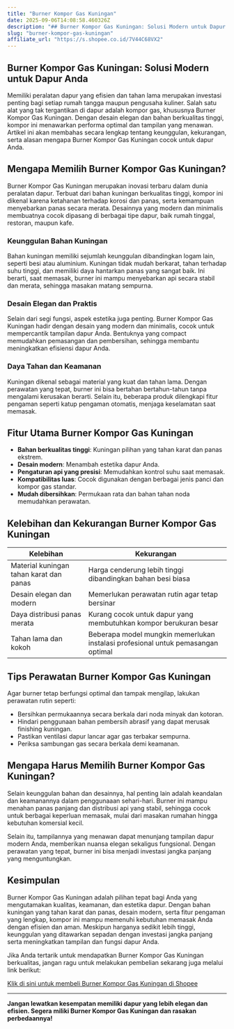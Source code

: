 ```yaml
---
title: "Burner Kompor Gas Kuningan"
date: 2025-09-06T14:08:58.460326Z
description: "## Burner Kompor Gas Kuningan: Solusi Modern untuk Dapur Anda..."
slug: "burner-kompor-gas-kuningan"
affiliate_url: "https://s.shopee.co.id/7V44C68VX2"
---
```

## Burner Kompor Gas Kuningan: Solusi Modern untuk Dapur Anda

Memiliki peralatan dapur yang efisien dan tahan lama merupakan investasi penting bagi setiap rumah tangga maupun pengusaha kuliner. Salah satu alat yang tak tergantikan di dapur adalah kompor gas, khususnya Burner Kompor Gas Kuningan. Dengan desain elegan dan bahan berkualitas tinggi, kompor ini menawarkan performa optimal dan tampilan yang menawan. Artikel ini akan membahas secara lengkap tentang keunggulan, kekurangan, serta alasan mengapa Burner Kompor Gas Kuningan cocok untuk dapur Anda.

## Mengapa Memilih Burner Kompor Gas Kuningan?

Burner Kompor Gas Kuningan merupakan inovasi terbaru dalam dunia peralatan dapur. Terbuat dari bahan kuningan berkualitas tinggi, kompor ini dikenal karena ketahanan terhadap korosi dan panas, serta kemampuan menyebarkan panas secara merata. Desainnya yang modern dan minimalis membuatnya cocok dipasang di berbagai tipe dapur, baik rumah tinggal, restoran, maupun kafe.

### Keunggulan Bahan Kuningan

Bahan kuningan memiliki sejumlah keunggulan dibandingkan logam lain, seperti besi atau aluminium. Kuningan tidak mudah berkarat, tahan terhadap suhu tinggi, dan memiliki daya hantarkan panas yang sangat baik. Ini berarti, saat memasak, burner ini mampu menyebarkan api secara stabil dan merata, sehingga masakan matang sempurna.

### Desain Elegan dan Praktis

Selain dari segi fungsi, aspek estetika juga penting. Burner Kompor Gas Kuningan hadir dengan desain yang modern dan minimalis, cocok untuk mempercantik tampilan dapur Anda. Bentuknya yang compact memudahkan pemasangan dan pembersihan, sehingga membantu meningkatkan efisiensi dapur Anda.

### Daya Tahan dan Keamanan

Kuningan dikenal sebagai material yang kuat dan tahan lama. Dengan perawatan yang tepat, burner ini bisa bertahan bertahun-tahun tanpa mengalami kerusakan berarti. Selain itu, beberapa produk dilengkapi fitur pengaman seperti katup pengaman otomatis, menjaga keselamatan saat memasak.

## Fitur Utama Burner Kompor Gas Kuningan

- **Bahan berkualitas tinggi**: Kuningan pilihan yang tahan karat dan panas ekstrem.
- **Desain modern**: Menambah estetika dapur Anda.
- **Pengaturan api yang presisi**: Memudahkan kontrol suhu saat memasak.
- **Kompatibilitas luas**: Cocok digunakan dengan berbagai jenis panci dan kompor gas standar.
- **Mudah dibersihkan**: Permukaan rata dan bahan tahan noda memudahkan perawatan.

## Kelebihan dan Kekurangan Burner Kompor Gas Kuningan

| Kelebihan | Kekurangan |
| --- | --- |
| Material kuningan tahan karat dan panas | Harga cenderung lebih tinggi dibandingkan bahan besi biasa |
| Desain elegan dan modern | Memerlukan perawatan rutin agar tetap bersinar |
| Daya distribusi panas merata | Kurang cocok untuk dapur yang membutuhkan kompor berukuran besar |
| Tahan lama dan kokoh | Beberapa model mungkin memerlukan instalasi profesional untuk pemasangan optimal |

## Tips Perawatan Burner Kompor Gas Kuningan

Agar burner tetap berfungsi optimal dan tampak mengilap, lakukan perawatan rutin seperti:

- Bersihkan permukaannya secara berkala dari noda minyak dan kotoran.
- Hindari penggunaan bahan pembersih abrasif yang dapat merusak finishing kuningan.
- Pastikan ventilasi dapur lancar agar gas terbakar sempurna.
- Periksa sambungan gas secara berkala demi keamanan.

## Mengapa Harus Memilih Burner Kompor Gas Kuningan?

Selain keunggulan bahan dan desainnya, hal penting lain adalah keandalan dan keamanannya dalam penggunaaan sehari-hari. Burner ini mampu menahan panas panjang dan distribusi api yang stabil, sehingga cocok untuk berbagai keperluan memasak, mulai dari masakan rumahan hingga kebutuhan komersial kecil.

Selain itu, tampilannya yang menawan dapat menunjang tampilan dapur modern Anda, memberikan nuansa elegan sekaligus fungsional. Dengan perawatan yang tepat, burner ini bisa menjadi investasi jangka panjang yang menguntungkan.

## Kesimpulan

Burner Kompor Gas Kuningan adalah pilihan tepat bagi Anda yang mengutamakan kualitas, keamanan, dan estetika dapur. Dengan bahan kuningan yang tahan karat dan panas, desain modern, serta fitur pengaman yang lengkap, kompor ini mampu memenuhi kebutuhan memasak Anda dengan efisien dan aman. Meskipun harganya sedikit lebih tinggi, keunggulan yang ditawarkan sepadan dengan investasi jangka panjang serta meningkatkan tampilan dan fungsi dapur Anda.

Jika Anda tertarik untuk mendapatkan Burner Kompor Gas Kuningan berkualitas, jangan ragu untuk melakukan pembelian sekarang juga melalui link berikut:

[Klik di sini untuk membeli Burner Kompor Gas Kuningan di Shopee](https://s.shopee.co.id/7V44C68VX2)

---

**Jangan lewatkan kesempatan memiliki dapur yang lebih elegan dan efisien. Segera miliki Burner Kompor Gas Kuningan dan rasakan perbedaannya!**